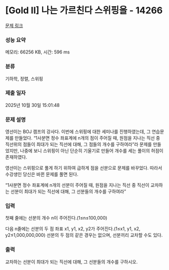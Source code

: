 # [Gold II] 나는 가르친다 스위핑을 - 14266 

[문제 링크](https://www.acmicpc.net/problem/14266) 

### 성능 요약

메모리: 66256 KB, 시간: 596 ms

### 분류

기하학, 정렬, 스위핑

### 제출 일자

2025년 10월 30일 15:01:48

### 문제 설명

<p>영선이는 BOJ 캠프의 강사다. 이번에 스위핑에 대한 세미나를 진행하였는데, 그 연습문제를 만들었다. “1사분면 정수 좌표계에 n개의 점이 주어질 때, 원점을 지나는 직선 중 직선위의 점들이 최대가 되는 직선에 대해, 그 점들의 개수를 구하여라”라 문제를 만들었지만, 나중에 보니 스위핑이 아닌 단순히 기울기로 만들어 개수를 세는 풀이의 허점이 존재하였다.</p>

<p>영선이는 스위핑으로 풀게 하기 위하여 급하게 점을 선분으로 문제를 바꾸었다. 따라서 수강생인 당신은 바뀐 문제를 풀면 된다.</p>

<p>“1사분면 정수 좌표계에 n개의 선분이 주어질 때, 원점을 지나는 직선 중 직선이 교차하는 선분이 최대가 되는 직선에 대해, 그 선분들의 개수를 구하여라”</p>

### 입력 

 <p>첫째 줄에는 선분의 개수 n이 주어진다.(1≤n≤100,000)</p>

<p>다음 n줄에는 선분의 두 점 좌표 x1, y1, x2, y2가 주어진다.(1≤x1, y1, x2, y2≤1,000,000,000) 선분의 두 점의 같은 경우는 없으며, 선분끼리 교차할 수도 있다.</p>

### 출력 

 <p>교차하는 선분이 최대가 되는 직선에 대해, 그 선분들의 개수를 구하시오.</p>

